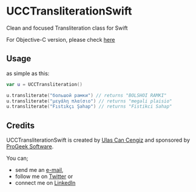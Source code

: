 UCCTransliterationSwift
=======================

Clean and focused Transliteration class for Swift

For Objective-C version, please check [here](https://github.com/ulsc/UCCTransliteration)

Usage
-----

as simple as this:

```swift
var u = UCCTransliteration()

u.transliterate("большой рамки") // returns "BOLSHOI RAMKI"
u.transliterate("μεγάλη πλαίσιο") // returns "megali plaisio"
u.transliterate("Fıstıkçı Şahap") // returns "Fistikci Sahap"
```

Credits
-------

UCCTransliterationSwift is created by [Ulas Can Cengiz](http://linkedin.com/in/ulascengiz) and sponsored by [ProGeek Software](http://progeek.co).

You can;

* send me an [e-mail](mailto:ulas@progeek.co),
* follow me on [Twitter](https://twitter.com/ulsc) or
* connect me on [LinkedIn](http://linkedin.com/in/ulascengiz)
